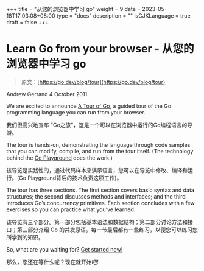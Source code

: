 +++
title = "从您的浏览器中学习 go"
weight = 9
date = 2023-05-18T17:03:08+08:00
type = "docs"
description = ""
isCJKLanguage = true
draft = false
+++

# Learn Go from your browser - 从您的浏览器中学习 go

> 原文：[https://go.dev/blog/tour](https://go.dev/blog/tour)

Andrew Gerrand
4 October 2011

We are excited to announce [A Tour of Go](https://go.dev/tour/), a guided tour of the Go programming language you can run from your browser.

我们很高兴地宣布 "Go之旅"，这是一个可以在浏览器中运行的Go编程语言的导游。

The tour is hands-on, demonstrating the language through code samples that you can modify, compile, and run from the tour itself. (The technology behind the [Go Playground](https://go.dev/doc/play/) does the work.)

该导览是实践性的，通过代码样本来演示语言，您可以在导览中修改、编译和运行。(Go Playground背后的技术负责这项工作)。

The tour has three sections. The first section covers basic syntax and data structures; the second discusses methods and interfaces; and the third introduces Go’s concurrency primitives. Each section concludes with a few exercises so you can practice what you’ve learned.

该导览有三个部分。第一部分包括基本语法和数据结构；第二部分讨论方法和接口；第三部分介绍 Go 的并发原语。每一节最后都有一些练习，以便您可以练习您所学到的知识。

So, what are you waiting for? [Get started now!](https://go.dev/tour/)

那么，您还在等什么呢？现在就开始吧!
